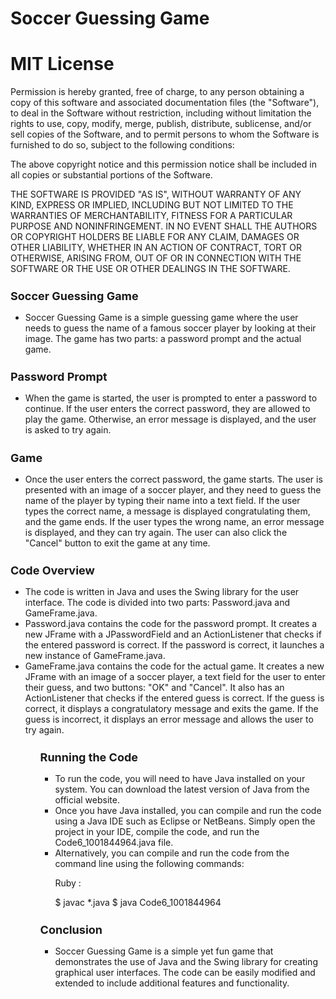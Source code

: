 # Soccer Guessing Game

# MIT License

Permission is hereby granted, free of charge, to any person obtaining a copy of this software and associated documentation files (the "Software"), to deal in the Software without restriction, including without limitation the rights to use, copy, modify, merge, publish, distribute, sublicense, and/or sell copies of the Software, and to permit persons to whom the Software is furnished to do so, subject to the following conditions:

The above copyright notice and this permission notice shall be included in all copies or substantial portions of the Software.

THE SOFTWARE IS PROVIDED "AS IS", WITHOUT WARRANTY OF ANY KIND, EXPRESS OR IMPLIED, INCLUDING BUT NOT LIMITED TO THE WARRANTIES OF MERCHANTABILITY, FITNESS FOR A PARTICULAR PURPOSE AND NONINFRINGEMENT. IN NO EVENT SHALL THE AUTHORS OR COPYRIGHT HOLDERS BE LIABLE FOR ANY CLAIM, DAMAGES OR OTHER LIABILITY, WHETHER IN AN ACTION OF CONTRACT, TORT OR OTHERWISE, ARISING FROM, OUT OF OR IN CONNECTION WITH THE SOFTWARE OR THE USE OR OTHER DEALINGS IN THE SOFTWARE.





<h2 style="font-size: 18px;">Soccer Guessing Game</h2>
<ul>
  <li>Soccer Guessing Game is a simple guessing game where the user needs to guess the name of a famous soccer player by looking at their image. The game has two parts: a password prompt and the actual game.
  </li>
</ul>

<h2 style ="font-size:18px;">Password Prompt</h2>
<ul>
  <li>
    When the game is started, the user is prompted to enter a password to continue. If the user enters the correct password, they are allowed to play the game. Otherwise, an error message is displayed, and the user is asked to try again.  
   </li>
</ul>

<h2 style = "font-size:18px;">Game</h2>
<ul>
  <li>
Once the user enters the correct password, the game starts. The user is presented with an image of a soccer player, and they need to guess the name of the player by typing their name into a text field. If the user types the correct name, a message is displayed congratulating them, and the game ends. If the user types the wrong name, an error message is displayed, and they can try again. The user can also click the "Cancel" button to exit the game at any time.
    </li>
</ul>

<h2 style = "font-size : 18px;">Code Overview</h2>
<ul>
  <li>
The code is written in Java and uses the Swing library for the user interface. The code is divided into two parts: Password.java and GameFrame.java.
  </li>
  <li>
Password.java contains the code for the password prompt. It creates a new JFrame with a JPasswordField and an ActionListener that checks if the entered password is correct. If the password is correct, it launches a new instance of GameFrame.java.
   </li>
  <li>
GameFrame.java contains the code for the actual game. It creates a new JFrame with an image of a soccer player, a text field for the user to enter their guess, and two buttons: "OK" and "Cancel". It also has an ActionListener that checks if the entered guess is correct. If the guess is correct, it displays a congratulatory message and exits the game. If the guess is incorrect, it displays an error message and allows the user to try again.
    </li>
<ul>

<h2 style = "font-size : 18px;">Running the Code</h2>
 <ul>
 <li>
To run the code, you will need to have Java installed on your system. You can download the latest version of Java from the official website.
 </li>
    
   <li>
Once you have Java installed, you can compile and run the code using a Java IDE such as Eclipse or NetBeans. Simply open the project in your IDE, compile the code, and run the Code6_1001844964.java file.
      </li>
   <li>
Alternatively, you can compile and run the code from the command line using the following commands:
   </li>

Ruby : 

$ javac *.java
$ java Code6_1001844964
  </ul>  
 <h2 style = "font-size : 18px;">Conclusion</h2>
<ul>
  
  
  <li>
Soccer Guessing Game is a simple yet fun game that demonstrates the use of Java and the Swing library for creating graphical user interfaces. The code can be easily modified and extended to include additional features and functionality.
    </li>
  </ul>

